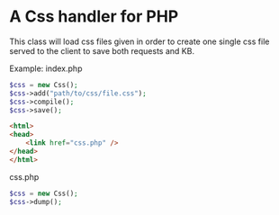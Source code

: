 # A Css handler for PHP

This class will load css files given in order to create one single css file served to the client to save both requests and KB.

Example:
index.php
```php
$css = new Css();
$css->add("path/to/css/file.css");
$css->compile();
$css->save();
```
```html
<html>
<head>
	<link href="css.php" />
</head>
</html>
```

css.php
```php
$css = new Css();
$css->dump();
```
